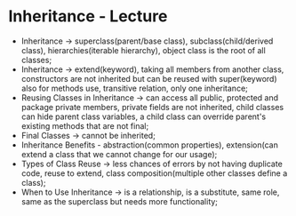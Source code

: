 # Inheritance - Lecture

- Inheritance -> superclass(parent/base class), subclass(child/derived class), hierarchies(iterable hierarchy), object class is the root of all classes;
- Inheritance -> extend(keyword), taking all members from another class, constructors are not inherited but can be reused with super(keyword) also for methods use, transitive relation, only one inheritance;
- Reusing Classes in Inheritance -> can access all public, protected and package private members, private fields are not inherited, child classes can hide parent class variables, a child class can override parent's existing methods that are not final;
- Final Classes -> cannot be inherited;
- Inheritance Benefits - abstraction(common properties), extension(can extend a class that we cannot change for our usage);
- Types of Class Reuse -> less chances of errors by not having duplicate code, reuse to extend, class composition(multiple other classes define a class);
- When to Use Inheritance -> is a relationship, is a substitute, same role, same as the superclass but needs more functionality; 
